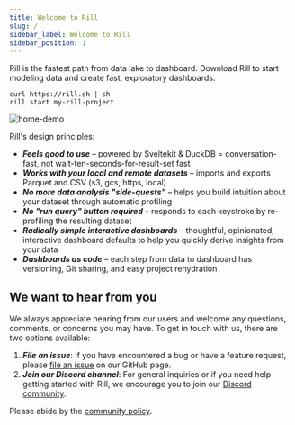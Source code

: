 ```yaml
---
title: Welcome to Rill
slug: /
sidebar_label: Welcome to Rill
sidebar_position: 1
---
```


Rill is the fastest path from data lake to dashboard. Download Rill to start modeling data and create fast, exploratory dashboards.

```
curl https://rill.sh | sh
rill start my-rill-project
```

![home-demo](https://github.com/rilldata/rill/assets/5587788/49d17e80-5f27-408c-bbc9-fdbff7b6b627 "829237828")

Rill's design principles:
- _**Feels good to use**_ – powered by Sveltekit & DuckDB = conversation-fast, not wait-ten-seconds-for-result-set fast
- _**Works with your local and remote datasets**_ – imports and exports Parquet and CSV (s3, gcs, https, local)
- _**No more data analysis "side-quests"**_ – helps you build intuition about your dataset through automatic profiling
- _**No "run query" button required**_ – responds to each keystroke by re-profiling the resulting dataset
- _**Radically simple interactive dashboards**_ – thoughtful, opinionated, interactive dashboard defaults to help you quickly derive insights from your data
- _**Dashboards as code**_ – each step from data to dashboard has versioning, Git sharing, and easy project rehydration

## We want to hear from you
We always appreciate hearing from our users and welcome any questions, comments, or concerns you may have. To get in touch with us, there are two options available:
1. _**File an issue**_: If you have encountered a bug or have a feature request, please [file an issue](https://github.com/rilldata/rill/issues/new/choose) on our GitHub page. 
2. _**Join our Discord channel**_: For general inquiries or if you need help getting started with Rill, we encourage you to join our [Discord community](https://bit.ly/3unvA05).

Please abide by the [community policy](https://github.com/rilldata/rill/blob/main/COMMUNITY-POLICY.md).
